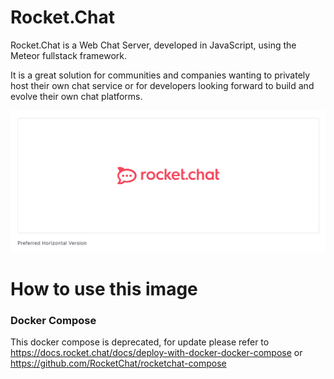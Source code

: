 # Rocket.Chat

Rocket.Chat is a Web Chat Server, developed in JavaScript, using the Meteor fullstack framework.

It is a great solution for communities and companies wanting to privately host their own chat service or for developers looking forward to build and evolve their own chat platforms.

![Rocket.Chat Logo](./images/horizontal.png)

# How to use this image
### Docker Compose

This docker compose is deprecated, for update please refer to https://docs.rocket.chat/docs/deploy-with-docker-docker-compose or https://github.com/RocketChat/rocketchat-compose



